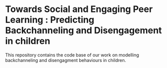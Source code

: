 # Towards Social and Engaging Peer Learning : Predicting Backchanneling and Disengagement in children

This repository contains the code base of our work on modelling backchanneling and disengagment behaviours in children.
